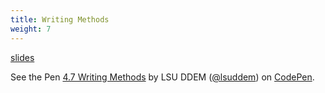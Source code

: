 ```yaml
---
title: Writing Methods
weight: 7
---
```


[slides](../presentation4_7)

<p data-height="600" data-theme-id="33744" data-slug-hash="5f7811061e810786f1ea45ce7e702184" data-default-tab="js" data-user="lsuddem" data-embed-version="2" data-pen-title="4.7 Writing Methods" data-editable="true" class="codepen">See the Pen <a href="https://codepen.io/lsuddem/pen/5f7811061e810786f1ea45ce7e702184/">4.7 Writing Methods</a> by LSU DDEM (<a href="https://codepen.io/lsuddem">@lsuddem</a>) on <a href="https://codepen.io">CodePen</a>.</p>
<script async src="https://static.codepen.io/assets/embed/ei.js"></script>